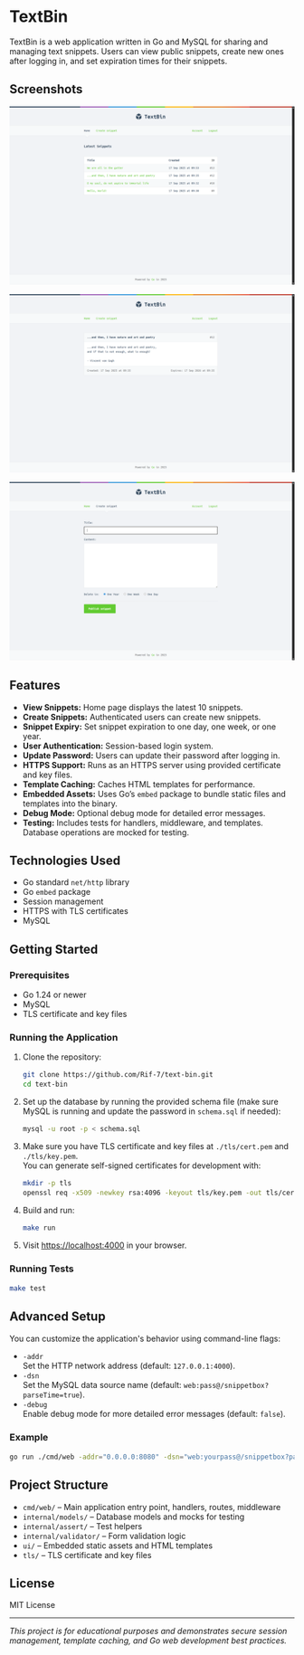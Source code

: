 # TextBin

TextBin is a web application written in Go and MySQL for sharing and managing text snippets. Users can view public snippets, create new ones after logging in, and set expiration times for their snippets.

## Screenshots

![Home Page](screenshots/home.png)

![View Snippet Page](screenshots/snippetview.png)

![Create Snippet Page](screenshots/createsnippet.png)


## Features

- **View Snippets:** Home page displays the latest 10 snippets.
- **Create Snippets:** Authenticated users can create new snippets.
- **Snippet Expiry:** Set snippet expiration to one day, one week, or one year.
- **User Authentication:** Session-based login system.
- **Update Password:** Users can update their password after logging in.
- **HTTPS Support:** Runs as an HTTPS server using provided certificate and key files.
- **Template Caching:** Caches HTML templates for performance.
- **Embedded Assets:** Uses Go’s `embed` package to bundle static files and templates into the binary.
- **Debug Mode:** Optional debug mode for detailed error messages.
- **Testing:** Includes tests for handlers, middleware, and templates. Database operations are mocked for testing.

## Technologies Used

- Go standard `net/http` library
- Go `embed` package
- Session management
- HTTPS with TLS certificates
- MySQL

## Getting Started

### Prerequisites

- Go 1.24 or newer
- MySQL 
- TLS certificate and key files

### Running the Application

1. Clone the repository:
    ```sh
    git clone https://github.com/Rif-7/text-bin.git
    cd text-bin
    ```

2. Set up the database by running the provided schema file (make sure MySQL is running and update the password in `schema.sql` if needed):
    ```sh
    mysql -u root -p < schema.sql
    ```

3. Make sure you have TLS certificate and key files at `./tls/cert.pem` and `./tls/key.pem`.  
   You can generate self-signed certificates for development with:
    ```sh
    mkdir -p tls
    openssl req -x509 -newkey rsa:4096 -keyout tls/key.pem -out tls/cert.pem -days 365 -nodes -subj "/CN=localhost"
    ```

4. Build and run:
    ```sh
    make run
    ```

5. Visit [https://localhost:4000](https://localhost:4000) in your browser.

### Running Tests

```sh
make test
```

## Advanced Setup

You can customize the application's behavior using command-line flags:

- `-addr`  
  Set the HTTP network address (default: `127.0.0.1:4000`).
- `-dsn`  
  Set the MySQL data source name (default: `web:pass@/snippetbox?parseTime=true`).
- `-debug`  
  Enable debug mode for more detailed error messages (default: `false`).

### Example

```sh
go run ./cmd/web -addr="0.0.0.0:8080" -dsn="web:yourpass@/snippetbox?parseTime=true" -debug=true
```

## Project Structure

- `cmd/web/` – Main application entry point, handlers, routes, middleware
- `internal/models/` – Database models and mocks for testing
- `internal/assert/` – Test helpers
- `internal/validator/` – Form validation logic
- `ui/` – Embedded static assets and HTML templates
- `tls/` – TLS certificate and key files

## License

MIT License

---

*This project is for educational purposes and demonstrates secure session management, template caching, and Go web development best practices.*